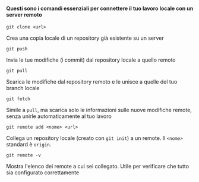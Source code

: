 #### Questi sono i comandi essenziali per connettere il tuo lavoro locale con un server remoto

<div class="grid grid-cols-2 gap-4 mt-2">

<div v-click>

`git clone <url>`

<div v-after class="pl-4 text-xl">
Crea una copia locale di un repository già esistente su un server
</div>

</div>

<div v-click>

`git push`

<div class="pl-4 text-xl">

Invia le tue modifiche (i commit) dal repository locale a quello remoto
</div>

</div>

<div v-click>

`git pull`

<div class="pl-4 text-xl">
Scarica le modifiche dal repository remoto e le unisce a quelle del tuo branch locale
</div>

</div>

<div v-click>

`git fetch`

<div class="pl-4 text-xl">

Simile a `pull`, ma scarica solo le informazioni sulle nuove modifiche remote, senza unirle automaticamente al tuo lavoro
</div>

</div>

<div v-click>

`git remote add <nome> <url>`

<div class="pl-4 text-xl">

Collega un repository locale (creato con `git init`) a un remote. Il `<nome>` standard è `origin`.
</div>

</div>

<div v-click>

`git remote -v`

<div class="pl-4 text-xl">

Mostra l'elenco dei remote a cui sei collegato. Utile per verificare che tutto sia configurato correttamente
</div>

</div>

</div>
